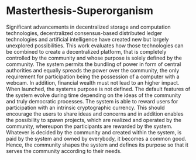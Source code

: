 # Masterthesis-Superorganism
Significant advancements in decentralized storage and computation
technologies, decentralized consensus-based distributed ledger
technologies and artificial intelligence have created new but largely
unexplored possibilities. This work evaluates how those technologies
can be combined to create a decentralized platform, that is completely
controlled by the community and whose purpose is solely defined by the
community. The system permits the bundling of power in form of
central authorities and equally spreads the power over the community,
the only requirement for participation being the possession of a
computer with a webcam. In addition, financial wealth must not lead
to an higher impact. When launched, the systems purpose is not
defined. The default features of the system evolve during time
depending on the ideas of the community and truly democratic
processes. The system is able to reward users for participation with an
intrinsic cryptographic currency. This should encourage the users to
share ideas and concerns and in addition enables the possibility to
spawn projects, which are realized and operated by the community,
whereupon the participants are rewarded by the system. Whatever is
decided by the community and created within the system, is paid by
the system and owned by everybody, it becomes a common good.
Hence, the community shapes the system and defines its purpose so
that it serves the community according to their needs.
